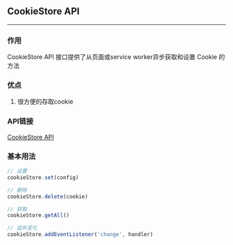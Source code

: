 ##  CookieStore API

---

### 作用
CookieStore API 接口提供了从页面或service worker异步获取和设置 Cookie 的方法

### 优点
1. 很方便的存取cookie

### API链接
[CookieStore API](https://developer.mozilla.org/en-US/docs/Web/API/CookieStore)

### 基本用法
```javascript
// 设置
cookieStore.set(config)

// 删除
cookieStore.delete(cookie)

// 获取
cookieStore.getAll()

// 监听变化
cookieStore.addEventListener('change', handler)
```
